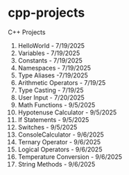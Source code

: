 # cpp-projects
C++ Projects
1. HelloWorld - 7/19/2025
2. Variables  - 7/19/2025
3. Constants  - 7/19/2025
4. Namespaces - 7/19/2025
5. Type Aliases -7/19/2025
6. Arithmetic Operators - 7/19/25
7. Type Casting - 7/19/25
8. User Input - 7/20/2025
9. Math Functions - 9/5/2025
10. Hypotenuse Calculator - 9/5/2025
11. If Statements - 9/5/2025
12. Switches - 9/5/2025
13. ConsoleCalculator - 9/6/2025
14. Ternary Operator - 9/6/2025
15. Logical Operators - 9/6/2025
16. Temperature Conversion - 9/6/2025
17. String Methods - 9/6/2025
